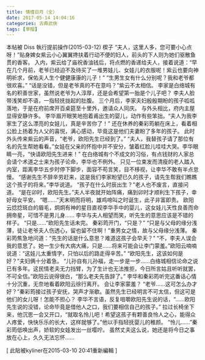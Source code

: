 ```yaml
---
title: 情缠日月（全）
date: 2017-05-14 14:04:16
categories: 古典武俠
tags: [草榴]
---
```

本帖被 Diss 執行提前操作(2015-03-12)
楔子
“夫人，这里人多，您可要小心点呀！”贴身婢女紫云小心翼翼搀扶着行动不便的妇人，前头的下人则为她们驱散鱼贯的香客。
入内，紫云给了庙祝香油钱后，将点燃的香递给夫人，接着说道：“早在几个月前，老爷已经迫不及待买了一堆男娃儿、女娃儿的衣服呢！紫云也要向神明祈求，保佑夫人生个健健康康的儿子！”
“生男生女有什么分别呢？我和老爷都很欢喜。”
“话是没错，但是老爷真的不在意吗？”紫云不太相信。
李家是白络城有名的积善世家，虽然说老爷为人淳厚，还是会希望第一胎是个儿子吧？
李夫人脸带浅笑却不语，一指轻抚拢起的肚腹。
三个月后，李家夫妇殷殷期盼的孩子呱呱落地，于是在府前席开百桌筵至十里外，邀请众人同庆。
与外头相比，府内主屋显得安静许多。
李华眉开眼笑地抱着甫出生的婴儿，动作有些笨拙。“夫人为我李家生了这么漂亮的女娃儿，真是辛苦你了！”
还在休养的秦彩筠躺在床上，看着相公脸上扬着为人父的喜悦，满心感动，毕竟这是他们夫妻盼了多年的孩子。
此时外头传来紫云的声音，“老爷，欧阳先生已经到了。”
“夫人，我替孩子请了那位有名的先生帮她看看。”女娃在父亲的怀抱中并不安分，皱着红脸儿哇哇大哭。李华眼睛一亮，“快请欧阳先生进来！”
在白络城有个不成文的习俗，有点钱财的人家总会请个术道之士来为孩子论命，李华也不例外。
只见一位束发而清瘦的老人踏入内室，距离李华五步时停下脚步，面容不苟言笑，目不栘视，让李华不敢有半点怠慢。
“感谢先生不辞辛劳赶来，这是我们李家盼望已久的孩子，请先生帮我们瞧瞧这个孩子的将来。”李华说道。
“孩子在什么时辰出生？”老人也不废言，直接问道。
“是在卯时，欧阳先生。”夫人半夜就开始阵痛，痛到卯时才顺利生下孩子，幸好母女平安。
“嗯……”天末明而将明，雄鸡啼叫之时诞生，此子非富即贵。
欧阳云捻捻斑白的眉毛，炯炯有神的星目直视李华手中的婴儿，这女娃儿天性良善而命拥帝星，可惜不是男儿身……
李华与夫人相望而笑，听先生的意思应该是不错的样子。
“只是……”欧阳先生话未完。
秦彩筠开门，“只是？”
“只是与父母的缘分浅薄，徒让老爷夫人伤透心，留也留不住啊！”重男女之情，故与父母缘分浅薄。
秦彩筠焦急地问道：“先生的话是什么意思？难道这孩子会早夭？”
“不，李夫人误会我的意思了。她一生少有大病大痛，只是……将来可能会让李门蒙羞。”欧阳云喃喃说道：“这娃儿太重情字，只怕以后的路走得辛苦。”
“欧阳先生，这该如何是好？”夫妇俩十分着急。
“儿孙自有儿孙福，走一步是一步……白络城相信论命之说已有多年。这民情老夫无力挡臂，为了生计也无法推拒，今日所言姑且听听就罢，不可全信。”欧阳云说得很白，“那么老夫先告辞了。”
李华和秦彩筠听完这番话心情十分沉重，无奈地看着欧阳云徐行离开。
会让李家蒙羞？
“老爷……这可怎么办才好？”秦彩筠接过孩子安抚，哭声才渐歇。虽然先生已经明言不可太信，但这可是他们的女儿呀！怎能不担心？
李华不言语，反复咀嚼欧阳先生说的话，“……欧阳先生说的没错，论命毕竟是借他人之口，我们要相信自己的孩子。”
拉过长椅坐下来，他沉思一会又开口，“就取名怜儿吧！希望这孩子有颗善良怜人之心，能得众人疼爱，快快乐乐的长大，这样就够了。”他以手指轻抚婴儿的稚颜。
“怜儿……”秦彩筠低唤出声，娇软的女娃发出一丝嘤咛。
虽然丈夫这么说，她还是将今日之事放在心上，久久无法忘怀……


[ 此貼被kyliner在2015-03-10 20:41重新編輯 ]